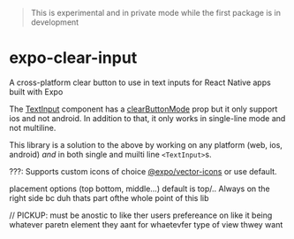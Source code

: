 > This is experimental and in private mode while the first package is in development

# expo-clear-input
A cross-platform clear button to use in text inputs for React Native apps built with Expo

<!--todo: dynamic the versioin in lunk -->
The [TextInput](https://reactnative.dev/docs/0.72/textinput) component has a [clearButtonMode](https://reactnative.dev/docs/0.72/textinput#clearbuttonmode-ios) prop but it only support ios and not android. In addition to that, it only works in single-line mode and not multiline.

This library is a solution to the above by working on any platform (web, ios, android) *and* in both single and muilti line `<TextInput>`s.

???:
Supports custom icons of choice [@expo/vector-icons](https://docs.expo.io/guides/icons/) or use default.

placement options (top bottom, middle...)  default is top/.. Always on the right side bc duh thats part ofthe whole point of this lib

// PICKUP: must be anostic to like ther users prefereance on like it being whatever paretn element they aant for whaetevfer type of view thwey want

